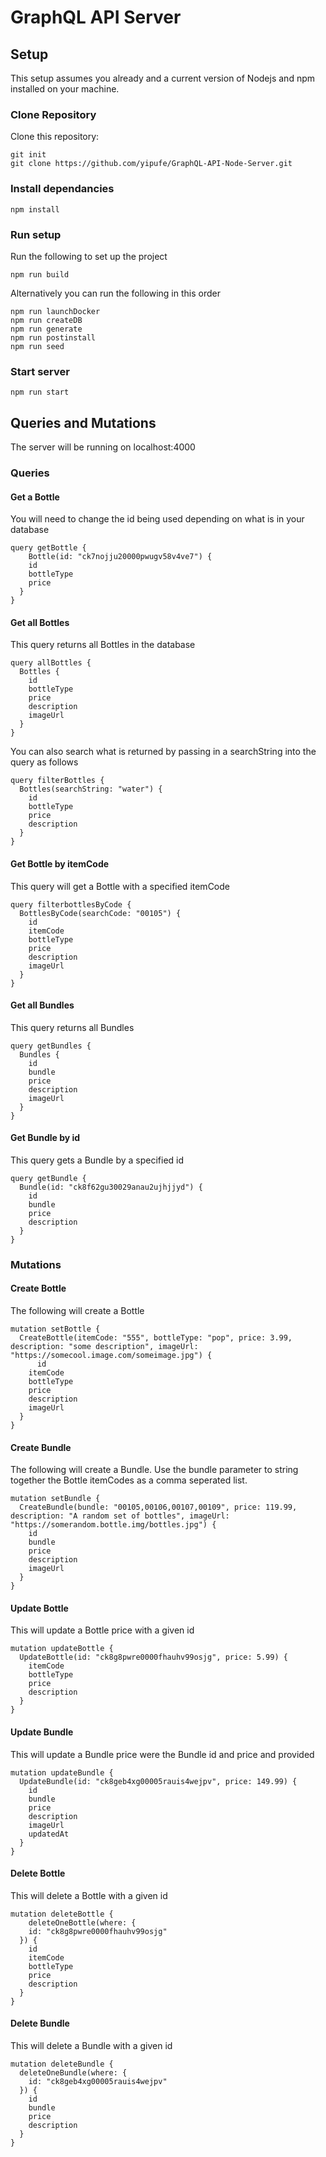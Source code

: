 # GraphQL API Server

## Setup
This setup assumes you already and a current version of Nodejs and npm installed on your machine.

### Clone Repository

Clone this repository:
```
git init
git clone https://github.com/yipufe/GraphQL-API-Node-Server.git
```

### Install dependancies

```npm install```

### Run setup
Run the following to set up the project
```
npm run build
```

Alternatively you can run the following in this order 
```
npm run launchDocker
npm run createDB
npm run generate
npm run postinstall
npm run seed
```

### Start server

```npm run start```

## Queries and Mutations

The server will be running on localhost:4000

### Queries


#### Get a Bottle
You will need to change the id being used depending on what is in your database

```
query getBottle {
	Bottle(id: "ck7nojju20000pwugv58v4ve7") {
    id
    bottleType
    price
  }
}
```

#### Get all Bottles
This query returns all Bottles in the database

```
query allBottles {
  Bottles {
    id
    bottleType
    price
    description
    imageUrl
  }
}
```

You can also search what is returned by passing in a searchString into the query as follows

```
query filterBottles {
  Bottles(searchString: "water") {
    id
    bottleType
    price
    description
  }
}
```

#### Get Bottle by itemCode
This query will get a Bottle with a specified itemCode
```
query filterbottlesByCode {
  BottlesByCode(searchCode: "00105") {
    id
    itemCode
    bottleType
    price
    description
    imageUrl
  }
}
```


#### Get all Bundles
This query returns all Bundles

```
query getBundles {
  Bundles {
    id
    bundle
    price
    description
    imageUrl
  }
}
```

#### Get Bundle by id
This query gets a Bundle by a specified id

```
query getBundle {
  Bundle(id: "ck8f62gu30029anau2ujhjjyd") {
    id
    bundle
    price
    description
  }
}
```


### Mutations

#### Create Bottle
The following will create a Bottle
```
mutation setBottle {
  CreateBottle(itemCode: "555", bottleType: "pop", price: 3.99, description: "some description", imageUrl: "https://somecool.image.com/someimage.jpg") {
	  id
    itemCode
    bottleType
    price
    description
    imageUrl
  }
}
```

#### Create Bundle
The following will create a Bundle.
Use the bundle parameter to string together the Bottle itemCodes as a comma seperated list.

```
mutation setBundle {
  CreateBundle(bundle: "00105,00106,00107,00109", price: 119.99, description: "A random set of bottles", imageUrl: "https://somerandom.bottle.img/bottles.jpg") {
    id
    bundle
    price
    description
    imageUrl
  }
}
```

#### Update Bottle
This will update a Bottle price with a given id

```
mutation updateBottle {
  UpdateBottle(id: "ck8g8pwre0000fhauhv99osjg", price: 5.99) {
    itemCode
    bottleType
    price
    description
  }
}
```

#### Update Bundle
This will update a Bundle price were the Bundle id and price and provided

```
mutation updateBundle {
  UpdateBundle(id: "ck8geb4xg00005rauis4wejpv", price: 149.99) {
    id
    bundle
    price
    description
    imageUrl
    updatedAt
  }
}
```

#### Delete Bottle
This will delete a Bottle with a given id

```
mutation deleteBottle {
	deleteOneBottle(where: {
    id: "ck8g8pwre0000fhauhv99osjg"
  }) {
    id
    itemCode
    bottleType
    price
    description
  }
}
```

#### Delete Bundle
This will delete a Bundle with a given id

```
mutation deleteBundle {
  deleteOneBundle(where: {
    id: "ck8geb4xg00005rauis4wejpv"
  }) {
    id
    bundle
    price
    description
  }
}
```